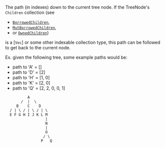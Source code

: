 The path (in indexes) down to the current tree node.
If the TreeNode's `Children` collection
(see
- [`BorrowedChildren`](crate::prelude::BorrowedTreeNode::BorrowedChildren),
- [`MutBorrowedChildren`](crate::prelude::MutBorrowedTreeNode::MutBorrowedChildren),
- or [`OwnedChildren`](crate::prelude::OwnedTreeNode::OwnedChildren))

is a [`Vec`] or some other indexable collection type, this
path can be followed to get back to the current node.

Ex. given the following tree, some example paths would be:
- path to 'A' = \[\]
- path to 'D' = \[2\]
- path to 'H' = \[1, 0\]
- path to 'K' = \[2, 0\]
- path to 'Q' = \[2, 2, 0, 0, 1\]
```text
          A
       /  |  \
     B    C    D
  / | \ / | \ / | \
  E F G H I J K L M
                  |
                  N
                  |
                  O
                 / \
                P   Q
```